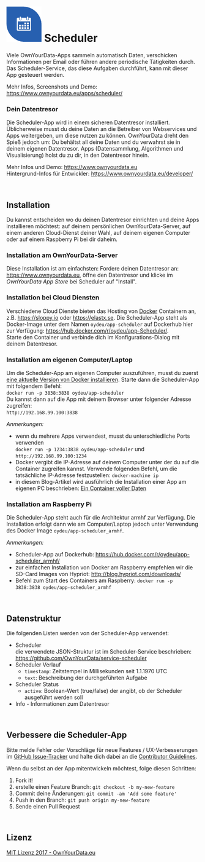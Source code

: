 # <img src="https://github.com/OwnYourData/app-scheduler/raw/master/www/app_logo.png" width="92"> Scheduler

Viele OwnYourData-Apps sammeln automatisch Daten, verschicken Informationen per Email oder führen andere periodische Tätigkeiten durch. Das Scheduler-Service, das diese Aufgaben durchführt, kann mit dieser App gesteuert werden.

Mehr Infos, Screenshots und Demo: https://www.ownyourdata.eu/apps/scheduler/

### Dein Datentresor
Die Scheduler-App wird in einem sicheren Datentresor installiert. Üblicherweise musst du deine Daten an die Betreiber von Webservices und Apps weitergeben, um diese nutzen zu können. OwnYourData dreht den Spieß jedoch um: Du behältst all deine Daten und du verwahrst sie in deinem eigenen Datentresor. Apps (Datensammlung, Algorithmen und Visualisierung) holst du zu dir, in den Datentresor hinein.

Mehr Infos und Demo: https://www.ownyourdata.eu  
Hintergrund-Infos für Entwickler: https://www.ownyourdata.eu/developer/

&nbsp;    

## Installation

Du kannst entscheiden wo du deinen Datentresor einrichten und deine Apps installieren möchtest: auf deinem persönlichen OwnYourData-Server, auf einem anderen Cloud-Dienst deiner Wahl, auf deinem eigenen Computer oder auf einem Raspberry Pi bei dir daheim.

### Installation am OwnYourData-Server

Diese Installation ist am einfachsten: Fordere deinen Datentresor an: https://www.ownyourdata.eu, öffne den Datentresor und klicke im *OwnYourData App Store* bei Scheduler auf "Install".

### Installation bei Cloud Diensten

Verschiedene Cloud Dienste bieten das Hosting von [Docker](https://www.docker.com) Containern an, z.B. https://sloppy.io oder https://elastx.se. Die Scheduler-App steht als Docker-Image unter dem Namen `oydeu/app-scheduler` auf Dockerhub hier zur Verfügung: https://hub.docker.com/r/oydeu/app-Scheduler/.    
Starte den Container und verbinde dich im Konfigurations-Dialog mit deinem Datentresor.

### Installation am eigenen Computer/Laptop

Um die Scheduler-App am eigenen Computer auszuführen, musst du zuerst [eine aktuelle Version von Docker installieren](https://www.docker.com/community-edition#/download). Starte dann die Scheduler-App mit folgendem Befehl:  
`docker run -p 3838:3838 oydeu/app-scheduler`  
Du kannst dann auf die App mit deinem Browser unter folgender Adresse zugreifen:  
`http://192.168.99.100:3838`  
  
*Anmerkungen:*  
* wenn du mehrere Apps verwendest, musst du unterschiedliche Ports verwenden  
  `docker run -p 1234:3838 oydeu/app-scheduler` und `http://192.168.99.100:1234`
* Docker vergibt die IP-Adresse auf deinem Computer unter der du auf die Container zugreifen kannst. Verwende folgenden Befehl, um die tatsächliche IP-Adresse festzustellen: `docker-machine ip`  
* in diesem Blog-Artikel wird ausführlich die Installation einer App am eigenen PC beschrieben: [Ein Container voller Daten](https://www.ownyourdata.eu/2016/09/26/ein-container-voller-daten/)

### Installation am Raspberry Pi

Die Scheduler-App steht auch für die Architektur armhf zur Verfügung. Die Installation erfolgt dann wie am Computer/Laptop jedoch unter Verwendung des Docker Image `oydeu/app-scheduler_armhf`.  
  
*Anmerkungen:*  
* Scheduler-App auf Dockerhub: https://hub.docker.com/r/oydeu/app-scheduler_armhf/  
* zur einfachen Installation von Docker am Raspberry empfehlen wir die SD-Card Images von Hypriot: http://blog.hypriot.com/downloads/
* Befehl zum Start des Containers am Raspberry: `docker run -p 3838:3838 oydeu/app-scheduler_armhf`

&nbsp;    

## Datenstruktur

Die folgenden Listen werden von der Scheduler-App verwendet:

* Scheduler    
    die verwendete JSON-Struktur ist im Scheduler-Service beschrieben: https://github.com/OwnYourData/service-scheduler
* Scheduler Verlauf    
    - `timestamp`: Zeitstempel in Millisekunden seit 1.1.1970 UTC
    - `text`: Beschreibung der durchgeführten Aufgabe
* Scheduler Status    
    - `active`: Boolean-Wert (true/false) der angibt, ob der Scheduler ausgeführt werden soll    
* Info - Informationen zum Datentresor

&nbsp;    

## Verbessere die Scheduler-App

Bitte melde Fehler oder Vorschläge für neue Features / UX-Verbesserungen im [GitHub Issue-Tracker](https://github.com/OwnYourData/app-scheduler/issues) und halte dich dabei an die [Contributor Guidelines](https://github.com/twbs/ratchet/blob/master/CONTRIBUTING.md).

Wenn du selbst an der App mitentwickeln möchtest, folge diesen Schritten:

1. Fork it!
2. erstelle einen Feature Branch: `git checkout -b my-new-feature`
3. Commit deine Änderungen: `git commit -am 'Add some feature'`
4. Push in den Branch: `git push origin my-new-feature`
5. Sende einen Pull Request

&nbsp;    

## Lizenz

[MIT Lizenz 2017 - OwnYourData.eu](https://raw.githubusercontent.com/OwnYourData/app-scheduler/master/LICENSE)
